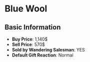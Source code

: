 # Blue Wool

## Basic Information

- **Buy Price**: 1,140$
- **Sell Price**: 570$
- **Sold by Wandering Salesman**: YES
- **Default Gift Reaction**: Normal